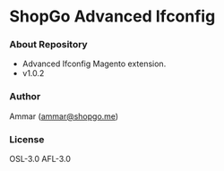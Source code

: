 # ShopGo Advanced Ifconfig #

### About Repository ###

* Advanced Ifconfig Magento extension.
* v1.0.2

### Author ###

Ammar (<ammar@shopgo.me>)

### License ###

OSL-3.0
AFL-3.0
